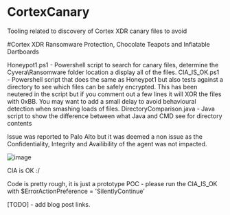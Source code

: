 # CortexCanary
Tooling related to discovery of Cortex XDR canary files to avoid 

#Cortex XDR Ransomware Protection, Chocolate Teapots and Inflatable Dartboards

Honeypot1.ps1 - Powershell script to search for canary files, determine the Cyvera\Ransomware folder location a display all of the files.
CIA_IS_OK.ps1 - Powershell script that does the same as Honeypot1 but also tests against a directory to see which files can be safely encrypted. This has been neutered in the script but if you comment out a few lines it will XOR the files with 0xBB. You may want to add a small delay to avoid behavioural detection when smashing loads of files.
DirectoryComparison.java - Java script to show the difference between what Java and CMD see for directory contents

Issue was reported to Palo Alto but it was deemed a non issue as the Confidentiality, Integrity and Availibility of the agent was not impacted. 

![image](https://github.com/user-attachments/assets/d11f8d33-7325-4b78-afaa-816dca210001)

CIA is OK :/ 

Code is pretty rough, it is just a prototype POC - please run the CIA_IS_OK with $ErrorActionPreference = 'SilentlyContinue'

[TODO] - add blog post links.

